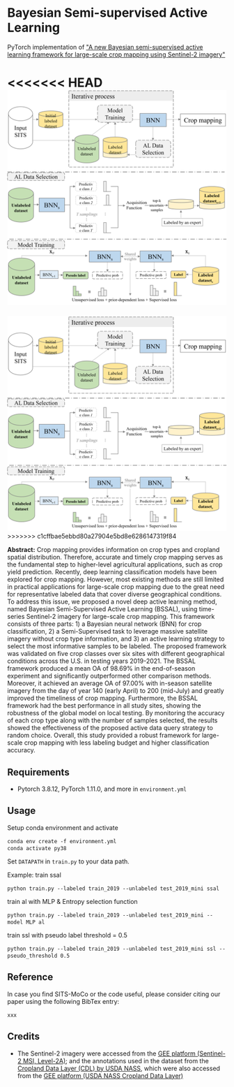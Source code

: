 # Bayesian Semi-supervised Active Learning

PyTorch implementation of  ["A new Bayesian semi-supervised active learning framework for large-scale crop mapping using Sentinel-2 imagery"]()

<<<<<<< HEAD
<img title="" src="png/Picture1.png" alt="Picture1.png" width="543" data-align="center">
=======


<img src="png/Picture1.png" title="" alt="Picture1.png" width="543">
>>>>>>> c1cffbae5ebbd80a27904e5bd8e6286147319f84

**Abstract:** Crop mapping provides information on crop types and cropland spatial distribution. Therefore, accurate and timely crop mapping serves as the fundamental step to higher-level agricultural applications, such as crop yield prediction. Recently, deep learning classification models have been explored for crop mapping. However, most existing methods are still limited in practical applications for large-scale crop mapping due to the great need for representative labeled data that cover diverse geographical conditions. To address this issue, we proposed a novel deep active learning method, named Bayesian Semi-Supervised Active Learning (BSSAL), using time-series Sentinel-2 imagery for large-scale crop mapping. This framework consists of three parts: 1) a Bayesian neural network (BNN) for crop classification, 2) a Semi-Supervised task to leverage massive satellite imagery without crop type information, and 3) an active learning strategy to select the most informative samples to be labeled. The proposed framework was validated on five crop classes over six sites with different geographical conditions across the U.S. in testing years 2019-2021. The BSSAL framework produced a mean OA of 98.69% in the end-of-season experiment and significantly outperformed other comparison methods. Moreover, it achieved an average OA of 97.00% with in-season satellite imagery from the day of year 140 (early April) to 200 (mid-July) and greatly improved the timeliness of crop mapping. Furthermore, the BSSAL framework had the best performance in all study sites, showing the robustness of the global model on local testing. By monitoring the accuracy of each crop type along with the number of samples selected, the results showed the effectiveness of the proposed active data query strategy to random choice. Overall, this study provided a robust framework for large-scale crop mapping with less labeling budget and higher classification accuracy.

## Requirements

* Pytorch 3.8.12, PyTorch 1.11.0, and more in `environment.yml`

## Usage

Setup conda environment and activate

```
conda env create -f environment.yml
conda activate py38
```

Set `DATAPATH` in `train.py` to your data path. 

Example: train ssal

```shell
python train.py --labeled train_2019 --unlabeled test_2019_mini ssal
```

train al with MLP & Entropy selection function

```shell
python train.py --labeled train_2019 --unlabeled test_2019_mini --model MLP al
```

train ssl with pseudo label threshold = 0.5

```shell
python train.py --labeled train_2019 --unlabeled test_2019_mini ssl --pseudo_threshold 0.5
```

## Reference

In case you find SITS-MoCo or the code useful, please consider citing our paper using the following BibTex entry:

```
xxx
```

## Credits

- The Sentinel-2 imagery were accessed from the [GEE platform (Sentinel-2 MSI, Level-2A)](https://developers.google.com/earth-engine/datasets/catalog/COPERNICUS_S2_SR); and the annotations used in the dataset from the [Cropland Data Layer (CDL) by USDA NASS](https://www.nass.usda.gov/Research_and_Science/Cropland/SARS1a.php), which were also accessed from the [GEE platform (USDA NASS Cropland Data Layer)](https://developers.google.com/earth-engine/datasets/catalog/USDA_NASS_CDL)
